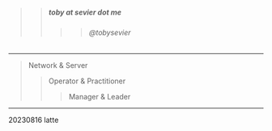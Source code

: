 

> 
>> ##### toby at sevier dot me
>>>> ###### @tobysevier

---

> Network & Server
>> Operator & Practitioner
>>> Manager & Leader

---

>> 

20230816 latte